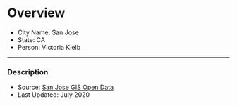 # Overview 

- City Name: San Jose
- State: CA
- Person: Victoria Kielb

--- 

### Description

+ Source: [San Jose GIS Open Data](https://gisdata-csj.opendata.arcgis.com/datasets/CSJ::city-limits/explore?location=37.343113%2C-121.847684%2C10.00)
+ Last Updated: July 2020
